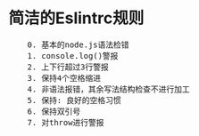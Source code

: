 <h1> 简洁的Eslintrc规则 </h1>
<pre>
    0. 基本的node.js语法检错
    1. console.log()警报
    2. 上下行超过3行警报
    3. 保持4个空格缩进
    4. 非语法报错，其余写法结构检查不进行加工
    5. 保持: 良好的空格习惯
    6. 保持双引号
    7. 对throw进行警报
</pre>